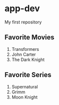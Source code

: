 # app-dev
My first repository

## **Favorite Movies**
1. Transformers
2. John Carter
3. The Dark Knight

## **Favorite Series**
1. Supernatural
2. Grimm
3. Moon Knight
